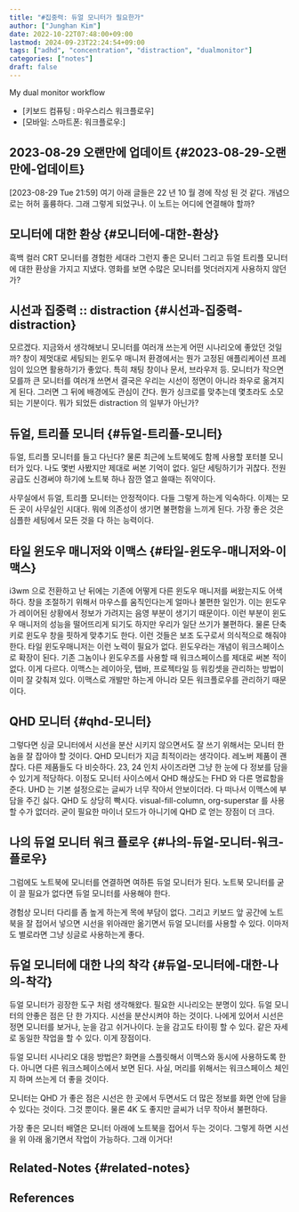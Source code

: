 ```yaml
---
title: "#집중력: 듀얼 모니터가 필요한가"
author: ["Junghan Kim"]
date: 2022-10-22T07:48:00+09:00
lastmod: 2024-09-23T22:24:54+09:00
tags: ["adhd", "concentration", "distraction", "dualmonitor"]
categories: ["notes"]
draft: false
---
```


My dual monitor workflow

-   [키보드 컴퓨팅 : 마우스리스 워크플로우]
-   [모바일: 스마트폰: 워크플로우:]


## 2023-08-29 오랜만에 업데이트 {#2023-08-29-오랜만에-업데이트}

<span class="timestamp-wrapper"><span class="timestamp">[2023-08-29 Tue 21:59]</span></span> 여기 아래 글들은 22 년 10 월 경에 작성 된 것 같다. 개념으로는 허허 훌륭하다. 그래 그렇게 되었구나. 이 노트는 어디에 연결해야 할까?


## 모니터에 대한 환상 {#모니터에-대한-환상}

흑백 컬러 CRT 모니터를 경험한 세대라 그런지 좋은 모니터 그리고 듀얼 트리플 모니터에 대한 환상을 가지고 지냈다. 영화를 보면 수많은 모니터를 멋더러지게 사용하지 않던가?


## 시선과 집중력 :: distraction {#시선과-집중력-distraction}

모르겠다. 지금와서 생각해보니 모니터를 여러개 쓰는게 어떤 시나리오에 좋았던 것일까? 창이 제멋대로 세팅되는 윈도우 매니저 환경에서는 뭔가 고정된 애플리케이션 프레임이 있으면 활용하기가 좋았다. 특히 채팅 창이나 문서, 브라우저 등. 모니터가 작으면 모를까 큰 모니터를 여러개 쓰면서 결국은 우리는 시선이 정면이 아니라 좌우로 옮겨지게 된다. 그러면 그 뒤에 배경에도 관심이 간다. 뭔가 싱크로를 맞추는데 몇초라도 소모되는 기분이다. 뭐가 되었든 distraction 의 일부가 아닌가?


## 듀얼, 트리플 모니터 {#듀얼-트리플-모니터}

듀얼, 트리플 모니터를 들고 다닌다? 물론 최근에 노트북에도 함께 사용할 포터블 모니터가 있다. 나도 몇번 사봤지만 제대로 써본 기억이 없다. 일단 세팅하기가 귀찮다. 전원 공급도 신경써야 하기에 노트북 하나 잠깐 열고 쓸때는 쥐약이다.

사무실에서 듀얼, 트리플 모니터는 안정적이다. 다들 그렇게 하는게 익숙하다. 이제는 모든 곳이 사무실인 시대다. 뭐에 의존성이 생기면 불편함을 느끼게 된다. 가장 좋은 것은 심플한 세팅에서 모든 것을 다 하는 능력이다.


## 타일 윈도우 매니저와 이맥스 {#타일-윈도우-매니저와-이맥스}

i3wm 으로 전환하고 난 뒤에는 기존에 어떻게 다른 윈도우 매니저를 써왔는지도 어색하다. 창을 조절하기 위해서 마우스를 움직인다는게 얼마나 불편한 일인가. 이는 윈도우가 레이어된 상황에서 정보가 가려지는 음영 부분이 생기기 때문이다. 이런 부분이 윈도우 매니저의 성능을 떨어뜨리게 되기도 하지만 우리가 일단 쓰기가 불편하다. 물론 단축키로 윈도우 창을 핏하게 맞추기도 한다. 이런 것들은 보조 도구로서 의식적으로 해줘야 한다. 타일 윈도우매니저는 이런 노력이 필요가 없다. 윈도우라는 개념이 워크스페이스로 확장이 된다. 기존 그놈이나 윈도우즈를 사용할 때 워크스페이스를 제대로 써본 적이 없다. 이게 다르다. 이맥스는 레이아웃, 탭바, 프로젝타일 등 워킹셋을 관리하는 방법이 이미 잘 갖춰져 있다. 이맥스로 개발만 하는게 아니라 모든 워크플로우를 관리하기 때문이다.


## QHD 모니터 {#qhd-모니터}

그렇다면 싱글 모니터에서 시선을 분산 시키지 않으면서도 잘 쓰기 위해서는 모니터 한 놈을 잘 잡아야 할 것이다. QHD 모니터가 지금 최적이라는 생각이다. 레노버 제품이 괜찮다. 다른 제품들도 다 비슷하다. 23, 24 인치 사이즈라면 그냥 한 눈에 다 정보를 담을 수 있기게 적당하다. 이정도 모니터 사이스에서 QHD 해상도는 FHD 와 다른 명료함을 준다. UHD 는 기본 설정으로는 글씨가 너무 작아서 안보이더라. 다 떠나서 이맥스에 부담을 주긴 싫다. QHD 도 상당히 빡시다. visual-fill-column, org-superstar 를 사용할 수가 없더라. 굳이 필요한 마이너 모드가 아니기에 QHD 로 얻는 장점이 더 크다.


## 나의 듀얼 모니터 워크 플로우 {#나의-듀얼-모니터-워크-플로우}

그럼에도 노트북에 모니터를 연결하면 여하튼 듀얼 모니터가 된다. 노트북 모니터를 굳이 끌 필요가 없다면 듀얼 모니터를 사용해야 한다.

경험상 모니터 다리를 좀 높게 하는게 목에 부담이 없다. 그리고 키보드 앞 공간에 노트북을 잘 접어서 넣으면 시선을 위아래만 옮기면서 듀얼 모니터를 사용할 수 있다. 이마저도 별로라면 그냥 싱글로 사용하는게 좋다.


## 듀얼 모니터에 대한 나의 착각 {#듀얼-모니터에-대한-나의-착각}

듀얼 모니터가 굉장한 도구 처럼 생각해왔다. 필요한 시나리오는 분명이 있다. 듀얼 모니터의 안좋은 점은 단 한 가지다. 시선을 분산시켜야 하는 것이다. 나에게 있어서 시선은 정면 모니터를 보거나, 눈을 감고 쉬거나이다. 눈을 감고도 타이핑 할 수 있다. 같은 자세로 동일한 작업을 할 수 있다. 이게 장점이다.

듀얼 모니터 시나리오 대응 방법은? 화면을 스플릿해서 이맥스와 동시에 사용하도록 한다. 아니면 다른 워크스페이스에서 보면 된다. 사실, 머리를 위해서는 워크스페이스 체인지 하며 쓰는게 더 좋을 것이다.

모니터는 QHD 가 좋은 점은 시선은 한 곳에서 두면서도 더 많은 정보를 화면 안에 담을 수 있다는 것이다. 그것 뿐이다. 물론 4K 도 좋지만 글씨가 너무 작아서 불편하다.

가장 좋은 모니터 배열은 모니터 아래에 노트북을 접어서 두는 것이다. 그렇게 하면 시선을 위 아래 옮기면서 작업이 가능하다. 그래 이거다!


## Related-Notes {#related-notes}

## References

<style>.csl-entry{text-indent: -1.5em; margin-left: 1.5em;}</style><div class="csl-bib-body">
</div>

